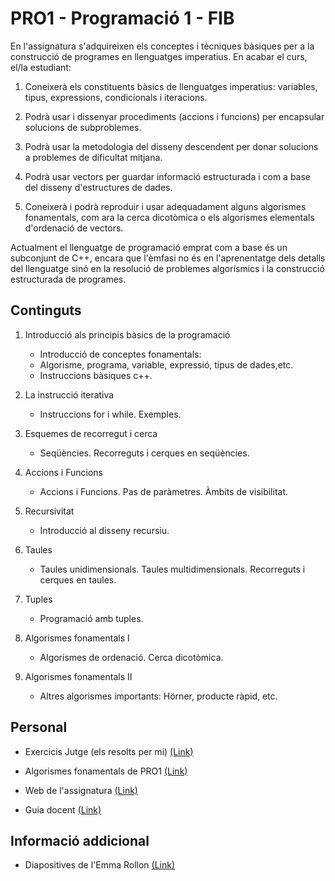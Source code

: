 # PRO1 - Programació 1 - FIB

En l'assignatura s'adquireixen els conceptes i tècniques bàsiques per a la construcció de programes en llenguatges imperatius. En acabar el curs, el/la estudiant:

1. Coneixerà els constituents bàsics de llenguatges imperatius: variables, tipus, expressions, condicionals i iteracions.

2. Podrà usar i dissenyar procediments (accions i funcions) per encapsular solucions de subproblemes.

3. Podrà usar la metodologia del disseny descendent per donar solucions a problemes de dificultat mitjana.

4. Podrà usar vectors per guardar informació estructurada i com a base del disseny d'estructures de dades.

5. Coneixerà i podrà reproduir i usar adequadament alguns algorismes fonamentals, com ara la cerca dicotòmica o els algorismes elementals d'ordenació de vectors.

Actualment el llenguatge de programació emprat com a base és un subconjunt de C++, encara que l'èmfasi no és en l'aprenentatge dels detalls del llenguatge sinó en la resolució de problemes
algorísmics i la construcció estructurada de programes. 

## Continguts

1. Introducció als principis bàsics de la programació
    - Introducció de conceptes fonamentals:
    - Algorisme, programa, variable, expressió, tipus de dades,etc.
    - Instruccions bàsiques c++.

2. La instrucció iterativa
    - Instruccions for i while. Exemples.

3. Esquemes de recorregut i cerca
    - Seqüències. Recorreguts i cerques en seqüències.

4. Accions i Funcions
    - Accions i Funcions. Pas de paràmetres. Àmbits de visibilitat.

5. Recursivitat
    - Introducció al disseny recursiu.

6. Taules
    - Taules unidimensionals. Taules multidimensionals. Recorreguts i cerques en taules.

7. Tuples
    - Programació amb tuples.

8. Algorismes fonamentals I
    - Algorismes de ordenació. Cerca dicotòmica.

9. Algorismes fonamentals II
    - Altres algorismes importants: Hörner, producte ràpid, etc.

## Personal

- Exercicis Jutge (els resolts per mi) [(Link)](/exercicis-jutge/)

- Algorismes fonamentals de PRO1 [(Link)](alg-fonamentals.pdf)

- Web de l'assignatura [(Link)](https://pro1.cs.upc.edu/)

- Guia docent [(Link)](https://www.fib.upc.edu/ca/estudis/graus/grau-en-enginyeria-informatica/pla-destudis/assignatures/PRO1)


## Informació addicional

- Diapositives de l'Emma Rollon [(Link)](https://www.cs.upc.edu/erollon/joomla/index.php?option=com_content&view=article&id=52&Itemid=27)

